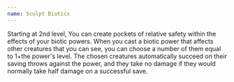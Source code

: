 ```yaml
---
name: Sculpt Biotics
---
```

Starting at 2nd level, You can create pockets of relative safety within the effects of your biotic powers. When you cast a biotic power that
affects other creatures that you can see, you can choose a number of them equal to 1+the power's level. The chosen creatures
automatically succeed on their saving throws against the power, and they take no damage if they would normally take half
damage on a successful save.
